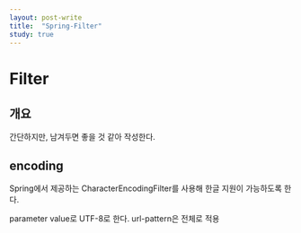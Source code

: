 ```yaml
---
layout: post-write
title:  "Spring-Filter"
study: true
---
```


# Filter

## 개요
 간단하지만, 남겨두면 좋을 것 같아 작성한다.
 
## encoding
 Spring에서 제공하는 CharacterEncodingFilter를 사용해 한글 지원이 가능하도록 한다.

 parameter value로 UTF-8로 한다.
 url-pattern은 전체로 적용


 
